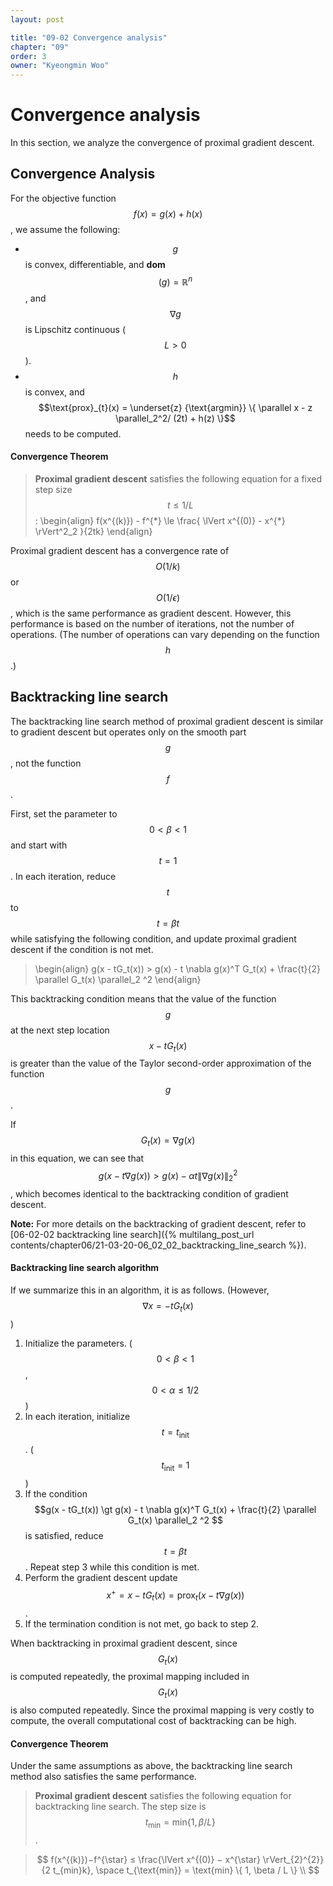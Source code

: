 ```yaml
---
layout: post

title: "09-02 Convergence analysis"
chapter: "09"
order: 3
owner: "Kyeongmin Woo"
---
```

# Convergence analysis
In this section, we analyze the convergence of proximal gradient descent. 

## Convergence Analysis
For the objective function $$f(x) = g(x) + h(x)$$, we assume the following:

* $$g$$ is convex, differentiable, and **dom**$$(g) = \mathbb{R}^n$$, and $$\nabla g$$ is Lipschitz continuous ($$L > 0$$).
* $$h$$ is convex, and $$\text{prox}_{t}(x) = \underset{z} {\text{argmin}} \{ \parallel x - z \parallel_2^2/ (2t) + h(z) \}$$ needs to be computed.

#### Convergence Theorem
> **Proximal gradient descent** satisfies the following equation for a fixed step size $$t \le 1/L$$: 
>\begin{align}
f(x^{(k)}) - f^{\*} \le  \frac{ \lVert x^{(0)} - x^{\*} \rVert^2_2 }{2tk}
\end{align}

Proximal gradient descent has a convergence rate of $$O(1/k)$$ or $$O(1/\epsilon)$$, which is the same performance as gradient descent. However, this performance is based on the number of iterations, not the number of operations. (The number of operations can vary depending on the function $$h$$.)

## Backtracking line search
The backtracking line search method of proximal gradient descent is similar to gradient descent but operates only on the smooth part $$g$$, not the function $$f$$. 

First, set the parameter to $$0 < \beta < 1$$ and start with $$t=1$$. In each iteration, reduce $$t$$ to $$t = \beta t$$ while satisfying the following condition, and update proximal gradient descent if the condition is not met.
> \begin{align}
g(x - tG_t(x)) > g(x) - t \nabla g(x)^T G_t(x) + \frac{t}{2} \parallel G_t(x) \parallel_2 ^2
\end{align}

This backtracking condition means that the value of the function $$g$$ at the next step location $$x - tG_t(x)$$ is greater than the value of the Taylor second-order approximation of the function $$g$$.

If $$G_t(x) = \nabla g(x)$$ in this equation, we can see that $$g(x - t \nabla g(x)) > g(x) - \alpha t \lVert \nabla g(x) \rVert_2^2 $$, which becomes identical to the backtracking condition of gradient descent. 

**Note:** For more details on the backtracking of gradient descent, refer to [06-02-02 backtracking line search]({% multilang_post_url contents/chapter06/21-03-20-06_02_02_backtracking_line_search %}).

#### Backtracking line search algorithm
If we summarize this in an algorithm, it is as follows. (However, $$\nabla x = - t G_t(x)$$)

1. Initialize the parameters. ($$0 \lt \beta \lt 1$$, $$0 \lt \alpha \le 1/2$$)
2. In each iteration, initialize $$t = t_{\text{init}}$$. ($$t_{\text{init}} = 1$$)
3. If the condition $$g(x - tG_t(x)) \gt g(x) - t \nabla g(x)^T G_t(x) + \frac{t}{2} \parallel G_t(x) \parallel_2 ^2 $$ is satisfied, reduce $$t = \beta t$$. Repeat step 3 while this condition is met.
4. Perform the gradient descent update $$ x^+ = x - t G_t(x) = \text{prox}_t(x - t \nabla g(x))$$.
5. If the termination condition is not met, go back to step 2.

When backtracking in proximal gradient descent, since $$G_t(x)$$ is computed repeatedly, the proximal mapping included in $$G_t(x)$$ is also computed repeatedly. Since the proximal mapping is very costly to compute, the overall computational cost of backtracking can be high.

#### Convergence Theorem
Under the same assumptions as above, the backtracking line search method also satisfies the same performance.

>**Proximal gradient descent** satisfies the following equation for backtracking line search. The step size is $$t_{\text{min}} = \text{min} \{1,\beta /L \}$$.

> $$
f(x^{(k)})−f^{\star} ≤ \frac{\lVert x^{(0)} − x^{\star} \rVert_{2}^{2}}{2 t_{min}k}, \space t_{\text{min}} = \text{min} \{ 1, \beta / L \} \\
$$
